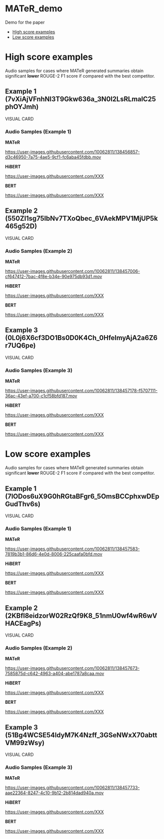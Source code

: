 # MATeR_demo
Demo for the paper

- [High score examples](#high-score-examples)
- [Low score examples](#low-score-examples)



# High score examples

Audio samples for cases where MATeR generated summaries obtain significant **lower** ROUGE-2 F1 score if compared with the best competitor. 


## Example 1 (7vXiAjVFnhNI3T9Gkw636a_3N0I2LsRLmalC25phOYJmh)

VISUAL CARD

### Audio Samples (Example 1)

**MATeR**

https://user-images.githubusercontent.com/10062811/138456857-d3c46950-7a75-4ae5-9cf1-fc6aba45fdbb.mov

**HiBERT**

https://user-images.githubusercontent.com/XXX


**BERT**

https://user-images.githubusercontent.com/XXX

## Example 2 (550ZI1sg75lbNv7TXoQbec_6VAekMPV1MjUP5k465g52D)

VISUAL CARD

### Audio Samples (Example 2)

**MATeR**

https://user-images.githubusercontent.com/10062811/138457006-cf647412-7bac-4f8e-b34e-90e975db93d1.mov


**HiBERT**

https://user-images.githubusercontent.com/XXX


**BERT**

https://user-images.githubusercontent.com/XXX


## Example 3 (0L0j6X6cf3DO1Bs0D0K4Ch_0HfelmyAjA2a6Z6r7UQ6pe)

VISUAL CARD

### Audio Samples (Example 3)

**MATeR**

https://user-images.githubusercontent.com/10062811/138457178-f5707111-36ac-43ef-a700-c1cf58bfd187.mov

**HiBERT**

https://user-images.githubusercontent.com/XXX


**BERT**

https://user-images.githubusercontent.com/XXX


# Low score examples

Audio samples for cases where MATeR generated summaries obtain significant **lower** ROUGE-2 F1 score if compared with the best competitor. 


## Example 1 (7lODos6uX9G0hRGtaBFgr6_5OmsBCCphxwDEpGudThv6s)

VISUAL CARD

### Audio Samples (Example 1)

**MATeR**

https://user-images.githubusercontent.com/10062811/138457583-7819b3b1-86d6-4e0d-8006-225caafa0bfd.mov

**HiBERT**

https://user-images.githubusercontent.com/XXX


**BERT**

https://user-images.githubusercontent.com/XXX

## Example 2 (2KBfl8eidzorW02RzQf9K8_51nmU0wf4wR6wVHACEagPs)

VISUAL CARD

### Audio Samples (Example 2)

**MATeR**

https://user-images.githubusercontent.com/10062811/138457673-7585875d-c642-4963-a404-abe1787a8caa.mov


**HiBERT**

https://user-images.githubusercontent.com/XXX


**BERT**

https://user-images.githubusercontent.com/XXX


## Example 3 (51Bg4WCSE54ldyM7K4Nzff_3GSeNWxX70abttVM99zWsy)

VISUAL CARD

### Audio Samples (Example 3)

**MATeR**

https://user-images.githubusercontent.com/10062811/138457733-aae22364-8247-4c10-9b12-2b814dad940a.mov

**HiBERT**

https://user-images.githubusercontent.com/XXX


**BERT**

https://user-images.githubusercontent.com/XXX

